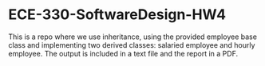 # ECE-330-SoftwareDesign-HW4
This is a repo where we use inheritance, using the provided employee base class and implementing two derived classes: salaried employee and hourly employee. The output is included in a text file and the report in a PDF.
